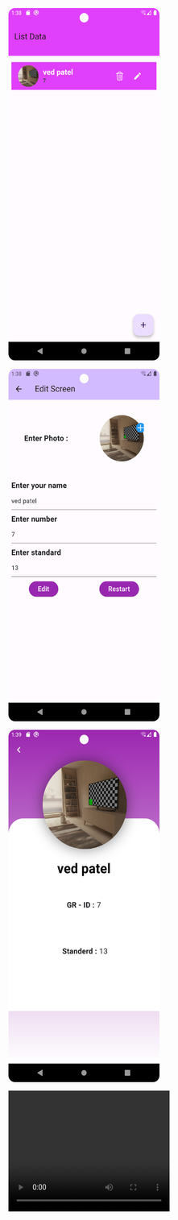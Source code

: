 <p> <img src="Screenshot_1.png" width="300" height="700"></p>
<p> <img src="Screenshot_2.png" width="300" height="700"></p>
<p> <img src="Screenshot_3.png" width="300" height="700"></p>
  <video width="320" height="240" controls>
  <source src="test_record.mp4" type="video/mp4">
  </video>

